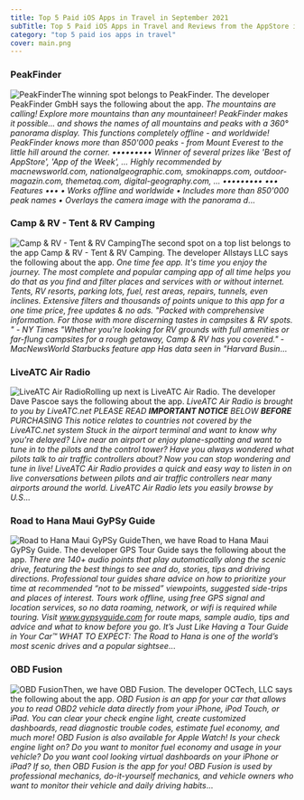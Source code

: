 ```yaml
---
title: Top 5 Paid iOS Apps in Travel in September 2021
subTitle: Top 5 Paid iOS Apps in Travel and Reviews from the AppStore in September 2021.
category: "top 5 paid ios apps in travel"
cover: main.png
---
```


### PeakFinder

![PeakFinder](https://is1-ssl.mzstatic.com/image/thumb/Purple115/v4/80/e3/89/80e389b8-6b8a-1edd-239b-d7d3c65161c2/AppIcon-0-0-1x_U007emarketing-0-0-0-5-0-0-sRGB-0-0-0-GLES2_U002c0-512MB-85-220-0-0.png/100x100bb.png)The winning spot belongs to PeakFinder. The developer PeakFinder GmbH says the following about the app. _The mountains are calling! Explore more mountains than any mountaineer! PeakFinder makes it possible… and shows the names of all mountains and peaks with a 360° panorama display. This functions completely offline - and worldwide!  PeakFinder knows more than 850'000 peaks - from Mount Everest to the little hill around the corner.  ••••••••• Winner of several prizes like 'Best of AppStore', 'App of the Week', … Highly recommended by macnewsworld.com, nationalgeographic.com, smokinapps.com, outdoor-magazin.com, themetaq.com, digital-geography.com, … •••••••••   ••• Features •••  • Works offline and worldwide • Includes more than 850'000 peak names • Overlays the camera image with the panorama d_...

### Camp & RV - Tent & RV Camping

![Camp & RV - Tent & RV Camping](https://is4-ssl.mzstatic.com/image/thumb/Purple115/v4/fc/98/a6/fc98a68f-254d-a7ed-149c-9bfab8b5f12f/AppIcon-1x_U007emarketing-0-7-0-0-85-220.png/100x100bb.png)The second spot on a top list belongs to the app Camp & RV - Tent & RV Camping. The developer Allstays LLC says the following about the app. _One time fee app. It's time you enjoy the journey. The most complete and popular camping app of all time helps you do that as you find and filter places and services with or without internet. Tents, RV resorts, parking lots, fuel, rest areas, repairs, tunnels, even inclines. Extensive filters and thousands of points unique to this app for a one time price, free updates & no ads.  "Packed with comprehensive information. For those with more discerning tastes in campsites & RV spots. " - NY Times  "Whether you're looking for RV grounds with full amenities or far-flung campsites for a rough getaway, Camp & RV has you covered." -MacNewsWorld  Starbucks feature app  Has data seen in "Harvard Busin_...

### LiveATC Air Radio

![LiveATC Air Radio](https://is2-ssl.mzstatic.com/image/thumb/Purple114/v4/f1/e6/b4/f1e6b47a-9b62-b9f2-bca3-f1243cfd3716/AppIcon-0-0-1x_U007emarketing-0-0-0-6-0-0-sRGB-0-0-0-GLES2_U002c0-512MB-85-220-0-0.png/100x100bb.png)Rolling up next is LiveATC Air Radio. The developer Dave Pascoe says the following about the app. _LiveATC Air Radio is brought to you by LiveATC.net PLEASE READ ***IMPORTANT NOTICE*** BELOW **BEFORE** PURCHASING  This notice relates to countries not covered by the LiveATC.net system  Stuck in the airport terminal and want to know why you're delayed? Live near an airport or enjoy plane-spotting and want to tune in to the pilots and the control tower? Have you always wondered what pilots talk to air traffic controllers about? Now you can stop wondering and tune in live!  LiveATC Air Radio provides a quick and easy way to listen in on live conversations between pilots and air traffic controllers near many airports around the world. LiveATC Air Radio lets you easily browse by U.S_...

### Road to Hana Maui GyPSy Guide

![Road to Hana Maui GyPSy Guide](https://is4-ssl.mzstatic.com/image/thumb/Purple115/v4/37/0b/e9/370be9a4-9e43-c457-1631-731cb28a0c77/AppIcon-1x_U007emarketing-0-7-0-0-85-220.png/100x100bb.png)Then, we have Road to Hana Maui GyPSy Guide. The developer GPS Tour Guide says the following about the app. _There are 140+ audio points that play automatically along the scenic drive, featuring the best things to see and do, stories, tips and driving directions.    Professional tour guides share advice on how to prioritize your time at recommended “not to be missed” viewpoints, suggested side-trips and places of interest.  Tours work offline, using free GPS signal and location services, so no data roaming, network, or wifi is required while touring.  Visit www.gypsyguide.com for route maps, sample audio, tips and advice and what to know before you go.  It’s Just Like Having a Tour Guide in Your Car™  WHAT TO EXPECT:   The Road to Hana is one of the world’s most scenic drives and a popular sightsee_...

### OBD Fusion

![OBD Fusion](https://is2-ssl.mzstatic.com/image/thumb/Purple115/v4/36/69/dd/3669dddb-942f-8575-bb2f-0468f2f18e0c/AppIcon-0-0-1x_U007emarketing-0-0-0-7-0-0-sRGB-0-0-0-GLES2_U002c0-512MB-85-220-0-0.png/100x100bb.png)Then, we have OBD Fusion. The developer OCTech, LLC says the following about the app. _OBD Fusion is an app for your car that allows you to read OBD2 vehicle data directly from your iPhone, iPod Touch, or iPad. You can clear your check engine light, create customized dashboards, read diagnostic trouble codes, estimate fuel economy, and much more! OBD Fusion is also available for Apple Watch!  Is your check engine light on? Do you want to monitor fuel economy and usage in your vehicle? Do you want cool looking virtual dashboards on your iPhone or iPad? If so, then OBD Fusion is the app for you! OBD Fusion is used by professional mechanics, do-it-yourself mechanics, and vehicle owners who want to monitor their vehicle and daily driving habits_...

